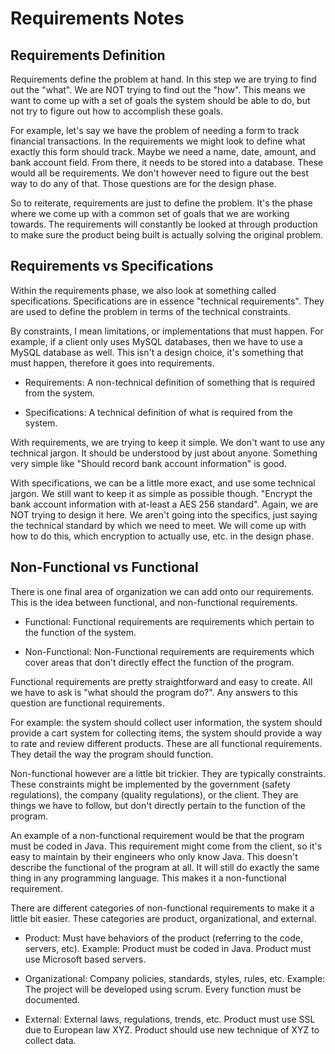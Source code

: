 # Requirements Notes

## Requirements Definition

Requirements define the problem at hand. In this step we are trying to find out the "what". We are NOT trying to find out the "how". This means we want to come up with a set of goals the system should be able to do, but not try to figure out how to accomplish these goals.

For example, let's say we have the problem of needing a form to track financial transactions. In the requirements we might look to define what exactly this form should track. Maybe we need a name, date, amount, and bank account field. From there, it needs to be stored into a database. These would all be requirements. We don't however need to figure out the best way to do any of that. Those questions are for the design phase.

So to reiterate, requirements are just to define the problem. It's the phase where we come up with a common set of goals that we are working towards. The requirements will constantly be looked at through production to make sure the product being built is actually solving the original problem.

## Requirements vs Specifications

Within the requirements phase, we also look at something called specifications. Specifications are in essence "technical requirements". They are used to define the problem in terms of the technical constraints.

By constraints, I mean limitations, or implementations that must happen. For example, if a client only uses MySQL databases, then we have to use a MySQL database as well. This isn't a design choice, it's something that must happen, therefore it goes into requirements.

- Requirements: A non-technical definition of something that is required from the system.

- Specifications: A technical definition of what is required from the system.

With requirements, we are trying to keep it simple. We don't want to use any technical jargon. It should be understood by just about anyone. Something very simple like "Should record bank account information" is good.

With specifications, we can be a little more exact, and use some technical jargon. We still want to keep it as simple as possible though. "Encrypt the bank account information with at-least a AES 256 standard". Again, we are NOT trying to design it here. We aren't going into the specifics, just saying the technical standard by which we need to meet. We will come up with how to do this, which encryption to actually use, etc. in the design phase.

## Non-Functional vs Functional

There is one final area of organization we can add onto our requirements. This is the idea between functional, and non-functional requirements.

- Functional: Functional requirements are requirements which pertain to the function of the system.

- Non-Functional: Non-Functional requirements are requirements which cover areas that don't directly effect the function of the program.

Functional requirements are pretty straightforward and easy to create. All we have to ask is "what should the program do?". Any answers to this question are functional requirements.

For example: the system should collect user information, the system should provide a cart system for collecting items, the system should provide a way to rate and review different products. These are all functional requirements. They detail the way the program should function.

Non-functional however are a little bit trickier. They are typically constraints. These constraints might be implemented by the government (safety regulations), the company (quality regulations), or the client. They are things we have to follow, but don't directly pertain to the function of the program.

An example of a non-functional requirement would be that the program must be coded in Java. This requirement might come from the client, so it's easy to maintain by their engineers who only know Java. This doesn't describe the functional of the program at all. It will still do exactly the same thing in any programming language. This makes it a non-functional requirement.

There are different categories of non-functional requirements to make it a little bit easier. These categories are product, organizational, and external.

- Product: Must have behaviors of the product (referring to the code, servers, etc). Example: Product must be coded in Java. Product must use Microsoft based servers.

- Organizational: Company policies, standards, styles, rules, etc. Example: The project will be developed using scrum. Every function must be documented.

- External: External laws, regulations, trends, etc. Product must use SSL due to European law XYZ. Product should use new technique of XYZ to collect data.
